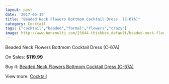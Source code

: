 ```yaml
---
layout: post
date: '2017-06-19'
title: "Beaded Neck Flowers Bottmom Cocktail Dress  (C-67A)"
category: Cocktail
tags: ["cocktail","beaded","formal","flowers","crazy"]
image: http://www.benemulti.com/25644-thickbox_default/beaded-neck-flowers-bottmom-cocktail-dress-c-67a.jpg
---
```

Beaded Neck Flowers Bottmom Cocktail Dress  (C-67A)

On Sales: **$119.99**
<a href="https://www.benemulti.com/en/cocktail/10101-beaded-neck-flowers-bottmom-cocktail-dress-c-67a.html"><amp-img layout="responsive" width="600" height="600" src="//www.benemulti.com/25644-thickbox_default/beaded-neck-flowers-bottmom-cocktail-dress-c-67a.jpg" alt="Beaded Neck Flowers Bottmom Cocktail Dress  (C-67A) 0" /></a>
<a href="https://www.benemulti.com/en/cocktail/10101-beaded-neck-flowers-bottmom-cocktail-dress-c-67a.html"><amp-img layout="responsive" width="600" height="600" src="//www.benemulti.com/25646-thickbox_default/beaded-neck-flowers-bottmom-cocktail-dress-c-67a.jpg" alt="Beaded Neck Flowers Bottmom Cocktail Dress  (C-67A) 1" /></a>
<a href="https://www.benemulti.com/en/cocktail/10101-beaded-neck-flowers-bottmom-cocktail-dress-c-67a.html"><amp-img layout="responsive" width="600" height="600" src="//www.benemulti.com/25645-thickbox_default/beaded-neck-flowers-bottmom-cocktail-dress-c-67a.jpg" alt="Beaded Neck Flowers Bottmom Cocktail Dress  (C-67A) 2" /></a>

Buy it: [Beaded Neck Flowers Bottmom Cocktail Dress  (C-67A)](https://www.benemulti.com/en/cocktail/10101-beaded-neck-flowers-bottmom-cocktail-dress-c-67a.html "Beaded Neck Flowers Bottmom Cocktail Dress  (C-67A)")

View more: [Cocktail](https://www.benemulti.com/en/80-cocktail "Cocktail")